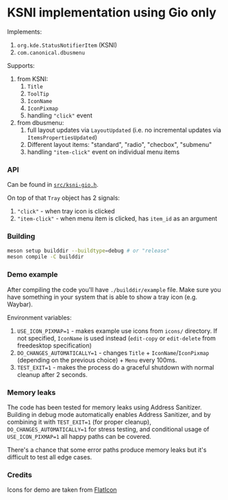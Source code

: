 # KSNI implementation using Gio only

Implements:

1. `org.kde.StatusNotifierItem` (KSNI)
2. `com.canonical.dbusmenu`

Supports:

1. from KSNI:
    1. `Title`
    2. `ToolTip`
    3. `IconName`
    4. `IconPixmap`
    5. handling `"click"` event
2. from dbusmenu:
    1. full layout updates via `LayoutUpdated` (i.e. no incremental updates via `ItemsPropertiesUpdated`)
    2. Different layout items: "standard", "radio", "checbox", "submenu"
    3. handling `"item-click"` event on individual menu items

### API

Can be found in [`src/ksni-gio.h`](/src/ksni-gio.h).

On top of that `Tray` object has 2 signals:

1. `"click"` - when tray icon is clicked
2. `"item-click"` - when menu item is clicked, has `item_id` as an argument

### Building

```sh
meson setup builddir --buildtype=debug # or "release"
meson compile -C builddir
```

### Demo example

After compiling the code you'll have `./builddir/example` file. Make sure you have something in your system that is able to show a tray icon (e.g. Waybar).

Environment variables:

1. `USE_ICON_PIXMAP=1` - makes example use icons from `icons/` directory. If not specified, `IconName` is used instead (`edit-copy` or `edit-delete` from freedesktop specification)
2. `DO_CHANGES_AUTOMATICALLY=1` - changes `Title` + `IconName`/`IconPixmap` (depending on the previous choice) + `Menu` every 100ms.
3. `TEST_EXIT=1` - makes the process do a graceful shutdown with normal cleanup after 2 seconds.

### Memory leaks

The code has been tested for memory leaks using Address Sanitizer. Building in debug mode automatically enables Address Sanitizer, and by combining it with `TEST_EXIT=1` (for proper cleanup), `DO_CHANGES_AUTOMATICALLY=1` for stress testing, and conditional usage of `USE_ICON_PIXMAP=1` all happy paths can be covered.

There's a chance that some error paths produce memory leaks but it's difficult to test all edge cases.

### Credits

Icons for demo are taken from [FlatIcon](https://flaticon.com)
